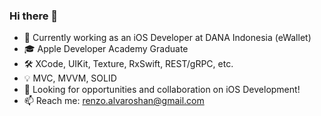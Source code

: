 ### Hi there 👋

* 🔭 Currently working as an iOS Developer at DANA Indonesia (eWallet)
* 🎓 Apple Developer Academy Graduate
* 🛠 XCode, UIKit, Texture, RxSwift, REST/gRPC, etc.
* 💡 MVC, MVVM, SOLID
* 👯 Looking for opportunities and collaboration on iOS Development!
* 📫 Reach me: renzo.alvaroshan@gmail.com
